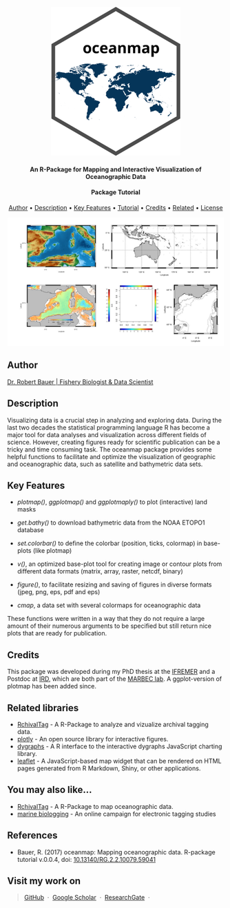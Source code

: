 
<p align="center">
  <img src="./img/oceanmap_logo.svg" alt="Size Limit CLI" width="300">
</p>


<h4 align="center">An R-Package for Mapping and Interactive Visualization of Oceanographic Data</h4>
<h4 align="center">Package Tutorial</h4>

<p align="center">
  <a href="#author">Author</a> •
  <a href="#description">Description</a> •
  <a href="#key-features">Key Features</a> •
  <a href="#tutorial">Tutorial</a> •
  <a href="#credits">Credits</a> •
  <a href="#related">Related</a> •
  <a href="#license">License</a>
</p>


![Screenshot](./img/example.jpg)

## Author

[Dr. Robert Bauer | Fishery Biologist & Data Scientist](https://scholar.google.com/citations?hl=en&user=J-0_tdbR2tgC)

## Description

Visualizing data is a crucial step in analyzing and exploring data. During the last
two decades the statistical programming language R has become a major tool for data
analyses and visualization across different fields of science. However, creating figures
ready for scientific publication can be a tricky and time consuming task.
The oceanmap package provides some helpful functions to facilitate and optimize the
visualization of geographic and oceanographic data, such as satellite and bathymetric
data sets.

## Key Features

* *plotmap()*, *ggplotmap()* and *ggplotmaply()* to plot (interactive) land masks

* *get.bathy()* to download bathymetric data from the NOAA ETOPO1 database

* *set.colorbar()* to define the colorbar (position, ticks, colormap) in base-plots (like plotmap)

* *v()*, an optimized base-plot tool for creating image or contour plots from different data formats
(matrix, array, raster, netcdf, binary)

* *figure()*, to facilitate resizing and saving of figures in diverse formats (jpeg, png,
eps, pdf and eps)

* *cmap*, a data set with several colormaps for oceanographic data

These functions were written in a way that they do not require a large amount of their
numerous arguments to be specified but still return nice plots that are ready for publication.

## Credits

This package was developed during my PhD thesis at the [IFREMER](\link{https://wwz.ifremer.fr/) and a Postdoc at [IRD](https://www.ird.fr/), which are both part of the [MARBEC lab](http://www.umr-marbec.fr). A ggplot-version of plotmap has been added since.

## Related libraries

- [RchivalTag](https://github.com/rkbauer/R_Package_RchivalTag) - A R-Package to analyze and vizualize archival tagging data.
- [plotly](https://plotly.com/r/) - An open source library for interactive figures.
- [dygraphs](https://rstudio.github.io/dygraphs/) - A R interface to the interactive dygraphs JavaScript charting library.
- [leaflet](https://rstudio.github.io/leaflet/) - A JavaScript-based map widget that can be rendered on HTML pages generated from R Markdown, Shiny, or other applications.



## You may also like...

- [RchivalTag](https://github.com/rkbauer/R_Package_RchivalTag) - A R-Package to map oceanographic data.
- [marine biologging](https://www.facebook.com/marine.biologging) - An online campaign for electronic tagging studies

## References

- Bauer, R. (2017) oceanmap: Mapping oceanographic data. R-package tutorial v.0.0.4, doi: [10.13140/RG.2.2.10079.59041](https://doi.org/10.13140/RG.2.2.10079.59041)


## Visit my work on
>  [GitHub](https://github.com/rkbauer/) &nbsp;&middot;&nbsp;
>  [Google Scholar](https://scholar.google.com/citations?hl=en&user=J-0_tdbR2tgC) &nbsp;&middot;&nbsp;
>  [ResearchGate](https://www.researchgate.net/profile/Robert-Bauer-13) &nbsp;&middot;&nbsp;

